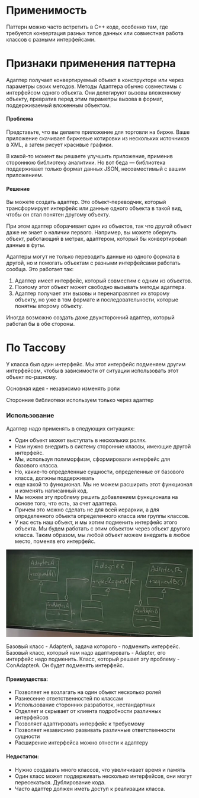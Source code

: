 # Применимость
Паттерн можно часто встретить в C++ коде, особенно там, где требуется конвертация разных типов данных или совместная работа классов с разными интерфейсами.

# Признаки применения паттерна
Адаптер получает конвертируемый объект в конструкторе или через параметры своих методов. 
Методы Адаптера обычно совместимы с интерфейсом одного объекта. 
Они делегируют вызовы вложенному объекту, превратив перед этим параметры вызова в формат, поддерживаемый вложенным объектом.

#### Проблема
Представьте, что вы делаете приложение для торговли на бирже. Ваше приложение скачивает биржевые котировки из нескольких источников в XML, а затем рисует красивые графики.

В какой-то момент вы решаете улучшить приложение, применив стороннюю библиотеку аналитики. 
Но вот беда — библиотека поддерживает только формат данных JSON, несовместимый с вашим приложением.

#### Решение
Вы можете создать адаптер. Это объект-переводчик, который трансформирует интерфейс или данные одного объекта в такой вид, чтобы он стал понятен другому объекту.

При этом адаптер оборачивает один из объектов, так что другой объект даже не знает о наличии первого. 
Например, вы можете обернуть объект, работающий в метрах, адаптером, который бы конвертировал данные в футы.

Адаптеры могут не только переводить данные из одного формата в другой, но и помогать объектам с разными интерфейсами работать сообща. Это работает так:

1. Адаптер имеет интерфейс, который совместим с одним из объектов.
2. Поэтому этот объект может свободно вызывать методы адаптера.
3. Адаптер получает эти вызовы и перенаправляет их второму объекту, но уже в том формате и последовательности, которые понятны второму объекту.

Иногда возможно создать даже двухсторонний адаптер, который работал бы в обе стороны.

# По Тассову

У класса был один интерфейс. Мы этот интерфейс подменяем другим интерфейсом, 
чтобы в зависимости от ситуации использовать этот объект по-разному.

Основная идея - независимо изменять роли

Сторонние библиотеки используем только через адаптер

### Использование
Адаптер надо применять в следующих ситуациях:

- Один объект может выступать в нескольких ролях.
- Нам нужно внедрить в систему сторонние классы, имеющие другой интерфейс.
- Мы, используя полиморфизм, сформировали интерфейс для базового класса. 
- Но, какие-то определенные сущности, определенные от базового класса, должны поддерживать 
- еще какой то функционал. Мы не можем расширить этот функционал и изменять написанный код. 
- Мы можем эту проблему решить добавлением функционала на основе того, что есть, за счет адаптера. 
- Причем это можно сделать не для всей иерархии, а для определенного объекта определенного класса или группы классов.
- У нас есть наш объект, и мы хотим подменить интерфейс этого объекта. Мы будем работать с этим объектом через объект другого класса. Таким образом, мы любой объект можем внедрить в любое место, поменяв его интерфейс.

![img.png](files/img.png)

Базовый класс - AdapterA, задача которого - подменить интерфейс. 
Базовый класс, который нам надо адаптировать - Adapter, его интерфейс надо подменить. 
Класс, который решает эту проблему - ConAdapterA. Он будет подменять интерфейс.

#### Преимущества:

- Позволяет не возлагать на один объект несколько ролей
- Разнесение ответственностей по классам
- Использование сторонних разработок, нестандартных
- Отделяет и скрывает от клиента подробности различных интерфейсов
- Позволяет адаптировать интерфейс к требуемому
- Позволяет независимо развивать различные ответственности сущности
- Расширение интерфейса можно отнести к адаптеру
#### Недостатки:

- Нужно создавать много классов, что увеличивает время и память
- Один класс может поддерживать несколько интерфейсов, они могут пересекаться. Дублирование кода.
- Часто адаптер должен иметь доступ к реализации класса.
